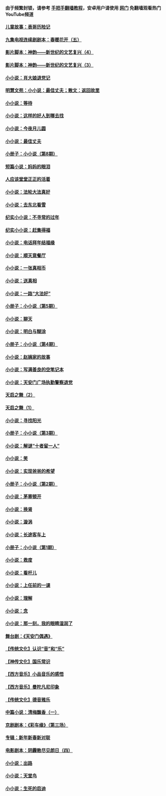 #### 由于频繁封锁，请参考 [手把手翻墙教程](https://github.com/gfw-breaker/guides/wiki/)，安卓用户请使用 [网门](https://github.com/gfw-breaker/nogfw/blob/master/dl.md?t=07100600) 免翻墙观看热门YouTube频道 

#### [儿童故事：表哥历险记](../pages/328/383535.md?t=07100600) 

#### [九集电视连续剧剧本：春暖花开（五）](../pages/328/275919.md?t=07100600) 

#### [影片脚本：神韵——新世纪的文艺复兴（4）](../pages/328/266089.md?t=07100600) 

#### [影片脚本：神韵——新世纪的文艺复兴（3）](../pages/328/266087.md?t=07100600) 

#### [小小说：肖大娘退党记](../pages/328/239807.md?t=07100600) 

#### [明慧文苑：小小说：最佳丈夫；散文：返回故里](../pages/328/3439.md?t=07100600) 

#### [小小说：等待](../pages/328/223927.md?t=07100600) 

#### [小小说：这样的好人到哪去找](../pages/328/209396.md?t=07100600) 

#### [小小说：今夜月儿圆](../pages/328/193588.md?t=07100600) 

#### [小小说：最佳丈夫](../pages/328/190938.md?t=07100600) 

#### [小册子：小小说（第8期）](../pages/328/188202.md?t=07100600) 

#### [短篇小说：妈妈的眼泪](../pages/328/187712.md?t=07100600) 

#### [人应该堂堂正正的活着](../pages/328/182430.md?t=07100600) 

#### [小小说：法轮大法真好](../pages/328/174669.md?t=07100600) 

#### [小小说：去东北看雪](../pages/328/173882.md?t=07100600) 

#### [纪实小小说：不寻常的过年](../pages/328/173187.md?t=07100600) 

#### [纪实小小说：赶集得福](../pages/328/172652.md?t=07100600) 

#### [小小说：电话拜年结福缘](../pages/328/172533.md?t=07100600) 

#### [小小说：顺天意餐厅](../pages/328/170182.md?t=07100600) 

#### [小小说：一张真相币](../pages/328/169410.md?t=07100600) 

#### [小小说：送真相](../pages/328/166713.md?t=07100600) 

#### [小小说：一路“大法好”](../pages/328/162016.md?t=07100600) 

#### [小册子：小小说（第5期）](../pages/328/161131.md?t=07100600) 

#### [小小说：聊天](../pages/328/159640.md?t=07100600) 

#### [小小说：明白与糊涂](../pages/328/158101.md?t=07100600) 

#### [小册子：小小说（第4期）](../pages/328/158006.md?t=07100600) 

#### [小小说：赵姨家的故事](../pages/328/157843.md?t=07100600) 

#### [小小说：写满善良的空笔记本](../pages/328/157382.md?t=07100600) 

#### [小小说：天安门广场执勤警察退党](../pages/328/156982.md?t=07100600) 

#### [天启之舞（2）](../pages/328/153440.md?t=07100600) 

#### [天启之舞（1）](../pages/328/153439.md?t=07100600) 

#### [小小说：寻找阳光](../pages/328/153065.md?t=07100600) 

#### [小册子：小小说（第3期）](../pages/328/151715.md?t=07100600) 

#### [小小说：解谜“十者留一人”](../pages/328/148967.md?t=07100600) 

#### [小小说：笑](../pages/328/148905.md?t=07100600) 

#### [小小说：实现爸爸的希望](../pages/328/148096.md?t=07100600) 

#### [小册子：小小说（第2期）](../pages/328/147214.md?t=07100600) 

#### [小小说：茅塞顿开](../pages/328/147030.md?t=07100600) 

#### [小小说：换肾](../pages/328/146770.md?t=07100600) 

#### [小小说：漩涡](../pages/328/146683.md?t=07100600) 

#### [小小说：长途客车上](../pages/328/145076.md?t=07100600) 

#### [小册子：小小说（第1期）](../pages/328/143963.md?t=07100600) 

#### [小小说：救度](../pages/328/143927.md?t=07100600) 

#### [小小说：看杆儿](../pages/328/142137.md?t=07100600) 

#### [小小说：上任前的一课](../pages/328/140808.md?t=07100600) 

#### [小小说：理解](../pages/328/140476.md?t=07100600) 

#### [小小说：念](../pages/328/139513.md?t=07100600) 

#### [小小说：那一刻，我的眼睛湿润了](../pages/328/138476.md?t=07100600) 

#### [舞台剧：《天安门偶遇》](../pages/328/117155.md?t=07100600) 

#### [【传统文化】认识“音”和“乐”](../pages/328/108667.md?t=07100600) 

#### [【神传文化】国乐常识](../pages/328/104225.md?t=07100600) 

#### [【西方音乐】小品音乐的感悟](../pages/328/102924.md?t=07100600) 

#### [【西方音乐】曼陀凡尼印象](../pages/328/102922.md?t=07100600) 

#### [【传统文化】德音雅乐](../pages/328/102923.md?t=07100600) 

#### [中篇小说：清梅飘香（一）](../pages/328/101058.md?t=07100600) 

#### [京剧剧本：《彩车缘》（第三场）](../pages/328/96434.md?t=07100600) 

#### [专辑：新年新春新对联](../pages/328/94991.md?t=07100600) 

#### [电影剧本：阴霾散尽见朗日（四）](../pages/328/87081.md?t=07100600) 

#### [小小说：出路](../pages/328/84848.md?t=07100600) 

#### [小小说：天堂鸟](../pages/328/83084.md?t=07100600) 

#### [小小说：生死的启迪](../pages/328/70977.md?t=07100600) 

